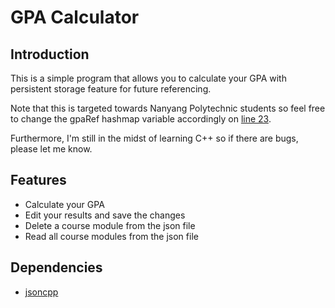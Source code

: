 # GPA Calculator

## Introduction
This is a simple program that allows you to calculate your GPA with persistent storage feature for future referencing.

Note that this is targeted towards Nanyang Polytechnic students so feel free to change the gpaRef hashmap variable accordingly on [line 23](https://github.com/KJHJason/GPACalculator/blob/master/src/GPA.cpp#L23-L34).

Furthermore, I'm still in the midst of learning C++ so if there are bugs, please let me know.

## Features
- Calculate your GPA
- Edit your results and save the changes
- Delete a course module from the json file
- Read all course modules from the json file

## Dependencies
- [jsoncpp](https://github.com/open-source-parsers/jsoncpp)
